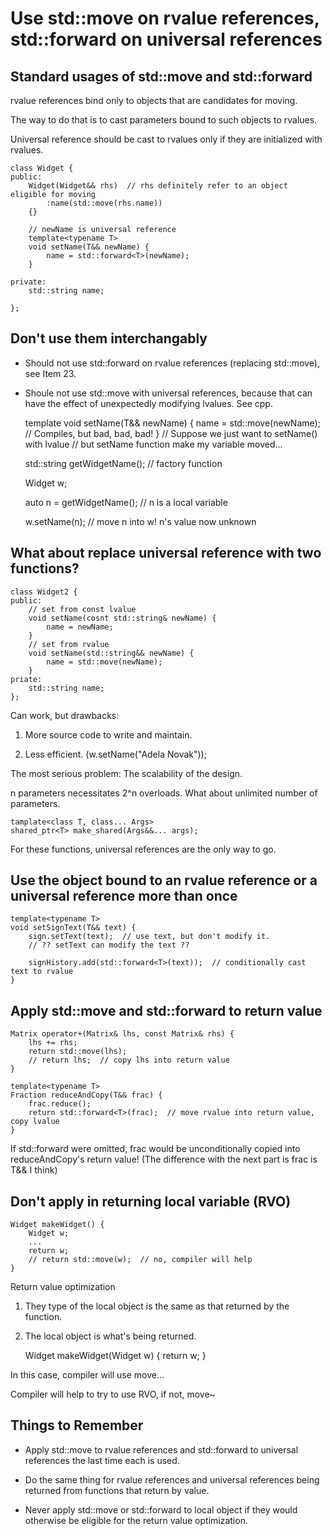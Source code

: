 # Use std::move on rvalue references, std::forward on universal references

## Standard usages of std::move and std::forward

rvalue references bind only to objects that are candidates for moving.

The way to do that is to cast parameters bound to such objects to rvalues.

Universal reference should be cast to rvalues only if they are initialized with rvalues.

    class Widget {
    public:
        Widget(Widget&& rhs)  // rhs definitely refer to an object eligible for moving
            :name(std::move(rhs.name))
        {}

        // newName is universal reference
        template<typename T>
        void setName(T&& newName) {
            name = std::forward<T>(newName);
        }

    private:
        std::string name;

    };

## Don't use them interchangably

* Should not use std::forward on rvalue references (replacing std::move), see Item 23.

* Shoule not use std::move with universal references, because that can have the effect of unexpectedly
modifying lvalues. See cpp.

    template<typename T>
    void setName(T&& newName) {
        name = std::move(newName); // Compiles, but bad, bad, bad!
    }
    // Suppose we just want to setName() with lvalue
    // but setName function make my variable moved...
    
    std::string getWidgetName();  // factory function
    
    Widget w;
    
    auto n = getWidgetName();  // n is a local variable
    
    w.setName(n);  // move n into w! n's value now unknown

##  What about replace universal reference with two functions?

    class Widget2 {
    public:
        // set from const lvalue
        void setName(cosnt std::string& newName) {
            name = newName;
        }
        // set from rvalue
        void setName(std::string&& newName) {
            name = std::move(newName);
        }
    priate:
        std::string name;
    };

Can work, but drawbacks:

1. More source code to write and maintain.

2. Less efficient. (w.setName("Adela Novak"));

The most serious problem: The scalability of the design.

n parameters necessitates 2^n overloads. What about unlimited number of parameters.

    tamplate<class T, class... Args>
    shared_ptr<T> make_shared(Args&&... args);

For these functions, universal references are the only way to go.

## Use the object bound to an rvalue reference or a universal reference more than once

    template<typename T>
    void setSignText(T&& text) {
        sign.setText(text);  // use text, but don't modify it.
        // ?? setText can modify the text ??

        signHistory.add(std::forward<T>(text));  // conditionally cast text to rvalue
    }

## Apply std::move and std::forward to return value

    Matrix operator+(Matrix& lhs, const Matrix& rhs) {
        lhs += rhs;
        return std::move(lhs);
        // return lhs;  // copy lhs into return value
    }

    template<typename T>
    Fraction reduceAndCopy(T&& frac) {
        frac.reduce();
        return std::forward<T>(frac);  // move rvalue into return value, copy lvalue
    }

If std::forward were omitted, frac would be unconditionally copied into
reduceAndCopy's return value! (The difference with the next part is frac is T&& I think)

## Don't apply in returning local variable (RVO)

    Widget makeWidget() {
        Widget w;
        ...
        return w;
        // return std::move(w);  // no, compiler will help
    }

Return value optimization

1. They type of the local object is the same as that returned by the function.

2. The local object is what's being returned.

    Widget makeWidget(Widget w) {
        return w;
    }

In this case, compiler will use move...

Compiler will help to try to use RVO, if not, move~

## Things to Remember

* Apply std::move to rvalue references and std::forward to 
universal references the last time each is used.

* Do the same thing for rvalue references and universal references
being returned from functions that return by value.

* Never apply std::move or std::forward to local object
if they would otherwise be eligible for the return value optimization.


